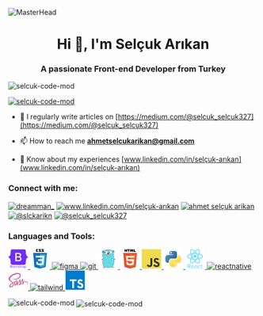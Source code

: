 ![MasterHead](https://camo.githubusercontent.com/378e02d1755ccebf164a6c6e958d49815314db4d3c70c7e72e0afceb2f8b5fa9/68747470733a2f2f69302e77702e636f6d2f706c6f70646f2e636f6d2f77702d636f6e74656e742f75706c6f6164732f323032312f31302f5765622d446576656c6f706d656e742d53616e2d4672616e636973636f2d312e6a7065673f773d313134302673736c3d31)

<h1 align="center">Hi 👋, I'm Selçuk Arıkan</h1>
<h3 align="center">A passionate Front-end Developer from Turkey</h3>

<p align="left"> <img src="https://komarev.com/ghpvc/?username=selcuk-code-mod&label=Profile%20views&color=0e75b6&style=flat" alt="selcuk-code-mod" /> </p>

<p align="left"> <a href="https://github.com/ryo-ma/github-profile-trophy"><img src="https://github-profile-trophy.vercel.app/?username=selcuk-code-mod" alt="selcuk-code-mod" /></a> </p>

- 📝 I regularly write articles on [https://medium.com/@selcuk_selcuk327](https://medium.com/@selcuk_selcuk327)

- 📫 How to reach me **ahmetselcukarikan@gmail.com**

- 📄 Know about my experiences [www.linkedin.com/in/selçuk-arıkan](www.linkedin.com/in/selçuk-arıkan)

<h3 align="left">Connect with me:</h3>
<p align="left">
<a href="https://twitter.com/dreamman_" target="blank"><img align="center" src="https://raw.githubusercontent.com/rahuldkjain/github-profile-readme-generator/master/src/images/icons/Social/twitter.svg" alt="dreamman_" height="30" width="40" /></a>
<a href="https://linkedin.com/in/www.linkedin.com/in/selçuk-arıkan" target="blank"><img align="center" src="https://raw.githubusercontent.com/rahuldkjain/github-profile-readme-generator/master/src/images/icons/Social/linked-in-alt.svg" alt="www.linkedin.com/in/selçuk-arıkan" height="30" width="40" /></a>
<a href="https://fb.com/ahmet selçuk arikan" target="blank"><img align="center" src="https://raw.githubusercontent.com/rahuldkjain/github-profile-readme-generator/master/src/images/icons/Social/facebook.svg" alt="ahmet selçuk arikan" height="30" width="40" /></a>
<a href="https://instagram.com/@slckarikn" target="blank"><img align="center" src="https://raw.githubusercontent.com/rahuldkjain/github-profile-readme-generator/master/src/images/icons/Social/instagram.svg" alt="@slckarikn" height="30" width="40" /></a>
<a href="https://medium.com/@selcuk_selcuk327" target="blank"><img align="center" src="https://raw.githubusercontent.com/rahuldkjain/github-profile-readme-generator/master/src/images/icons/Social/medium.svg" alt="@selcuk_selcuk327" height="30" width="40" /></a>
</p>

<h3 align="left">Languages and Tools:</h3>
<p align="left"> <a href="https://getbootstrap.com" target="_blank" rel="noreferrer"> <img src="https://raw.githubusercontent.com/devicons/devicon/master/icons/bootstrap/bootstrap-plain-wordmark.svg" alt="bootstrap" width="40" height="40"/> </a> <a href="https://www.w3schools.com/css/" target="_blank" rel="noreferrer"> <img src="https://raw.githubusercontent.com/devicons/devicon/master/icons/css3/css3-original-wordmark.svg" alt="css3" width="40" height="40"/> </a> <a href="https://www.figma.com/" target="_blank" rel="noreferrer"> <img src="https://www.vectorlogo.zone/logos/figma/figma-icon.svg" alt="figma" width="40" height="40"/> </a> <a href="https://git-scm.com/" target="_blank" rel="noreferrer"> <img src="https://www.vectorlogo.zone/logos/git-scm/git-scm-icon.svg" alt="git" width="40" height="40"/> </a> <a href="https://golang.org" target="_blank" rel="noreferrer"> <img src="https://raw.githubusercontent.com/devicons/devicon/master/icons/go/go-original.svg" alt="go" width="40" height="40"/> </a> <a href="https://www.w3.org/html/" target="_blank" rel="noreferrer"> <img src="https://raw.githubusercontent.com/devicons/devicon/master/icons/html5/html5-original-wordmark.svg" alt="html5" width="40" height="40"/> </a> <a href="https://developer.mozilla.org/en-US/docs/Web/JavaScript" target="_blank" rel="noreferrer"> <img src="https://raw.githubusercontent.com/devicons/devicon/master/icons/javascript/javascript-original.svg" alt="javascript" width="40" height="40"/> </a> <a href="https://www.python.org" target="_blank" rel="noreferrer"> <img src="https://raw.githubusercontent.com/devicons/devicon/master/icons/python/python-original.svg" alt="python" width="40" height="40"/> </a> <a href="https://reactjs.org/" target="_blank" rel="noreferrer"> <img src="https://raw.githubusercontent.com/devicons/devicon/master/icons/react/react-original-wordmark.svg" alt="react" width="40" height="40"/> </a> <a href="https://reactnative.dev/" target="_blank" rel="noreferrer"> <img src="https://reactnative.dev/img/header_logo.svg" alt="reactnative" width="40" height="40"/> </a> <a href="https://sass-lang.com" target="_blank" rel="noreferrer"> <img src="https://raw.githubusercontent.com/devicons/devicon/master/icons/sass/sass-original.svg" alt="sass" width="40" height="40"/> </a> <a href="https://tailwindcss.com/" target="_blank" rel="noreferrer"> <img src="https://www.vectorlogo.zone/logos/tailwindcss/tailwindcss-icon.svg" alt="tailwind" width="40" height="40"/> </a> <a href="https://www.typescriptlang.org/" target="_blank" rel="noreferrer"> <img src="https://raw.githubusercontent.com/devicons/devicon/master/icons/typescript/typescript-original.svg" alt="typescript" width="40" height="40"/> </a> </p>

<p><img align="left" src="https://github-readme-stats.vercel.app/api/top-langs?username=selcuk-code-mod&show_icons=true&locale=en&layout=compact" alt="selcuk-code-mod" /></p>

<p>&nbsp;<img align="center" src="https://github-readme-stats.vercel.app/api?username=selcuk-code-mod&show_icons=true&locale=en" alt="selcuk-code-mod" /></p>


